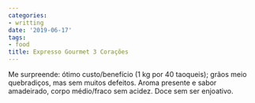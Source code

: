 ```yaml
---
categories:
- writting
date: '2019-06-17'
tags:
- food
title: Expresso Gourmet 3 Corações
---
```


Me surpreende: ótimo custo/benefício (1 kg por 40 taoqueis); grãos meio quebradiços, mas sem muitos defeitos. Aroma presente e sabor amadeirado, corpo médio/fraco sem acidez. Doce sem ser enjoativo.